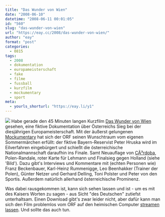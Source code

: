 ```yaml
---
title: "Das Wunder von Wien"
date: "2008-06-10"
datetime: "2008-06-11 00:01:05"
id: "560"
slug: "das-wunder-von-wien"
url: "https://eay.cc/2008/das-wunder-von-wien/"
author: "eay"
format: "post"
categories:
  - 0815
tags:
  - 2008
  - dokumentation
  - europameisterschaft
  - fake
  - filme
  - fussball
  - kurzfilm
  - mockumentary
  - sport
meta:
  - yourls_shorturl: "https://eay.li/y1"
---
```


![](/uploads/2008/wundervonwien.jpg) Habe gerade den 45 Minuten langen Kurzfilm [Das Wunder von Wien](http://de.wikipedia.org/wiki/Das_Wunder_von_Wien:_Wir_sind_Europameister) gesehen, eine fiktive Dokumentation über Österreichs Sieg bei der diesjährigen Europameisterschaft. Mit der äußerst gelungenen [Mockumentary](http://de.wikipedia.org/wiki/Mockumentary) hat sich der ORF seinen Wunschtraum vom eigenen Sommermärchen erfüllt: der fiktive Bayern-Reservist Peter Hruska wird im Eilverfahren eingebürgert und schießt die österreichische Nationalmannschaft daraufhin ins Finale. Samt Neuauflage von [CÃ³rdoba](http://de.wikipedia.org/wiki/Schmach_von_C%C3%B3rdoba), Polen-Randale, roter Karte für Lehmann und Finalsieg gegen Holland (siehe 'Bild'). Dazu gibt's Interviews und Kommentare mit (echten Personen wie) Franz Beckenbauer, Karl-Heinz Rummenigge, Leo Beenhakker (Trainer der Polen), Günter Netzer und Gerhard Delling, Toni Polster und Peter von den Sportis. Außerdem natürlich allerhand österreichische Prominenz.

Was dabei rausgekommen ist, kann sich sehen lassen und ist - um es mit des Kaisers Worten zu sagen - aus Sicht "des Deutschen" zutiefst unterhaltsam. Einen Download gibt's zwar leider nicht, aber dafür kann man sich den Film problemlos vom ORF auf den heimischen Computer [streamen lassen](http://stream5.orf.at/fp6/Das_Wunder_von_Wien.wmv). Und sollte das auch tun.
